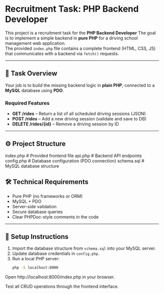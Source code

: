 # Recruitment Task: PHP Backend Developer 
This project is a recruitment task for the **PHP Backend Developer** 
The goal is to implement a simple backend in **pure PHP** for a driving school management web application.  
The provided `index.php` file contains a complete frontend (HTML, CSS, JS) that communicates with a backend via `fetch()` requests.

---

## 🧩 Task Overview

Your job is to build the missing backend logic in **plain PHP**, connected to a **MySQL** database using **PDO**.

### Required Features
- **GET /rides** – Return a list of all scheduled driving sessions (JSON)
- **POST /rides** – Add a new driving session (validate and save to DB)
- **DELETE /rides/{id}** – Remove a driving session by ID

---

## ⚙️ Project Structure
index.php # Provided frontend file
api.php # Backend API endpoints
config.php # Database configuration (PDO connection)
schema.sql # MySQL database structure
## 🛠️ Technical Requirements
- Pure PHP (no frameworks or ORM)
- MySQL + PDO
- Server-side validation
- Secure database queries
- Clear PHPDoc-style comments in the code

---

## 🚀 Setup Instructions

1. Import the database structure from `schema.sql` into your MySQL server.
2. Update database credentials in `config.php`.
3. Run a local PHP server:
   ```bash
   php -S localhost:8000
Open http://localhost:8000/index.php in your browser.

Test all CRUD operations through the frontend interface.
